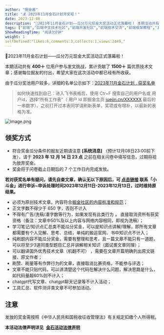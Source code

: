 ```yaml
---
author: "掘金酱"
title: "💰 2023年11月金石计划开奖啦！"
date: 2023-12-08
description: "🎉2023年11月金石计划——瓜分万元现金大奖活动正式落幕啦！ 本期活动共有 400＋ 位用户参与发文挑战，累计贡献了 1500＋ 篇优质技术文章；感谢每位掘友的付出！"
tags: ["前端","后端中文技术社区","前端开发社区","前端技术交流","前端框架教程","JavaScript 学习资源","CSS 技巧与最佳实践","HTML5 最新动态","前端工程师职业发展","开源前端项目","前端技术趋势"]
ShowReadingTime: "阅读3分钟"
weight: 1
selfDefined:"likes:6,comments:3,collects:1,views:2449,"
---
```

🎉2023年11月金石计划——瓜分万元现金大奖活动正式落幕啦！

本期活动共有 **400＋** 位用户参与发文挑战，累计贡献了 **1500＋** 篇优质技术文章；感谢每位掘友的付出，希望大家在这次活动中都已经有所收获。

由于瓜分奖池用户较多，详细的名单公示如下：[2023年11月金石计划 . 获奖名单](https://link.juejin.cn?target=https%3A%2F%2Fbytedance.larkoffice.com%2Fsheets%2FXB7FsiPtEhgqbat0ziJcpKDZnsd%3Ffrom%3Dfrom_copylink "https://bytedance.larkoffice.com/sheets/XB7FsiPtEhgqbat0ziJcpKDZnsd?from=from_copylink")

> 如何快速找到自己：进入飞书表格后，使用 Ctr+F 搜索自己的用户名或 用户id，选择“所有工作表”（ 用户 id 即掘金主页 [juejin.cn/XXXXXX](https://juejin.cn/XXXXXX "https://juejin.cn/XXXXXX") 最后的一串数字）。之前打开过本表同学请刷新表单，奖项或有增补，以最新的表格为准。

![image.png](/images/jueJin/0ae47f780bca48b.png)

领奖方式
----

*   符合奖金瓜分条件的掘友近期请注意 **\[系统消息\]** （预计12月08日23:00前下发），请于 **2023 年 12 月 14 日 23 点** 之前在相关问卷中填写信息，过期将视为放弃奖金。
*   奖金将于问卷截止日期后的 7 个工作日内完成发放。

**若对获奖名单有疑问，请先自查文章，确认无以下原因后，可 [点击链接](https://juejin.cn/notification/im?participantId=2414980799929576 "https://juejin.cn/notification/im?participantId=2414980799929576") 联系「小斗金」进行申诉~申诉处理时间2023年12月11日-2023年12月13日，过时维持原结果。**

*   必须为原创技术文章。内容符合[掘金社区的内容标准和规范](https://juejin.cn/book/6844733795329900551/section/6844733795380232199 "https://juejin.cn/book/6844733795329900551/section/6844733795380232199")；
*   正文字数不得少于 650 字，否则不计入
*   不得有广告/洗稿/凑字数等行为，如果发现有此类行为 **，** 直接取消资所有获奖资格（备注：文章中50%及以上内容与网络内容相同，即视为洗稿）；
*   学习笔记/知识点汇总类不能瓜分奖金，可以是知识点讲解/理解，即所有文章都需要有个人见解、思考、总结，单纯的搬运官网、书中知识点不计入；
*   纯刷题内容不能瓜分奖金，需要有整理和思考，且一篇文章不能只有一道题，可以将至少3道同类型题目汇总并讲解相关知识（面试类文章同理）；
*   可以翻译国外优秀技术文章（机翻不可） ，需要在文章开篇明确列出原文链接、原文作者；
*   刷赞、刷量等有作弊行为的文章，直接取消比赛资格，不能参与评选；
*   文章不能只贴代码，可以讲清楚这个代码在解决什么问题，解决思路是什么，如代码量超60%则不计入；
*   chatgpt代写文章、chatgpt聊天记录等不计入活动；
*   工具汇总、软件测评类文章不可参加活动。

注意
--

发放的奖金需按照《中华人民共和国税收征收管理法》有关规定扣缴个人所得税。

**本活动法律声明详见**  **[金石活动法律声明](https://bytedance.feishu.cn/docx/doxcnhVXY9NDHSE16nmNsGfKcte "https://bytedance.feishu.cn/docx/doxcnhVXY9NDHSE16nmNsGfKcte")**